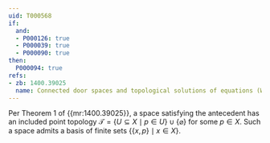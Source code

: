 ```yaml
---
uid: T000568
if:
  and:
  - P000126: true
  - P000039: true
  - P000090: true
then:
  P000094: true
refs:
- zb: 1400.39025
  name: Connected door spaces and topological solutions of equations (Wu, Wang, Zhang)
---
```

Per Theorem 1 of {{mr:1400.39025}}, a space satisfying the antecedent has an included point topology $\mathcal T=\{U\subseteq X\mid p\in U\}\cup\{\varnothing\}$ for some $p\in X$.
Such a space admits a basis of finite sets $\{\{x,p\}\mid x\in X\}$.
